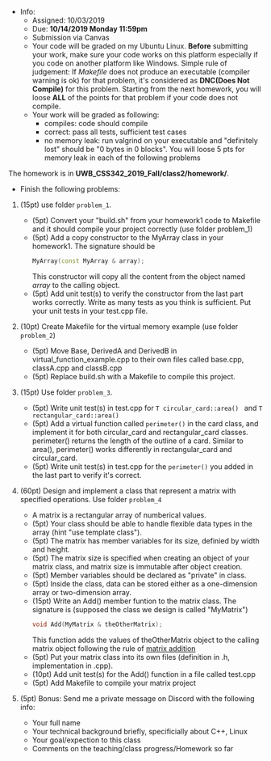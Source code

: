 * Info:
    - Assigned: 10/03/2019
    - Due: **10/14/2019 Monday 11:59pm**
    - Submission via Canvas
    - Your code will be graded on my Ubuntu Linux.  **Before** submitting your work, make sure your code works on this platform especially if you code on another platform like Windows. Simple rule of judgement: If *Makefile* does not produce an executable (compiler warning is ok) for that problem, it's considered as **DNC(Does Not Compile)** for this problem. Starting from the next homework, you will loose **ALL** of the points for that problem if your code does not compile. 
    - Your work will be graded as following:
        - compiles: code should compile
        - correct: pass all tests, sufficient test cases
        - no memory leak: run valgrind on your executable and "definitely lost" should be "0 bytes in 0 blocks". You will loose 5 pts for memory leak in each of the following problems
       
The homework is in **UWB_CSS342_2019_Fall/class2/homework/**. 

* Finish the following problems:

1. (15pt) use folder ```problem_1```.
    - (5pt) Convert your "build.sh" from your homework1 code to Makefile and it should compile your project correctly (use folder problem_1)
    - (5pt) Add a copy constructor to the MyArray class in your homework1. The signature should be 
        ```cpp
        MyArray(const MyArray & array);
        ```
        This constructor will copy all the content from the object named *array* to the calling object. 
    - (5pt) Add unit test(s) to verify the constructor from the last part works correctly. Write as many tests as you think is sufficient. Put your unit tests in your test.cpp file.
    

2. (10pt) Create Makefile for the virtual memory example (use folder ```problem_2```)
    - (5pt) Move Base, DerivedA and DerivedB in virtual_function_example.cpp to their own files called base.cpp, classA.cpp and classB.cpp
    - (5pt) Replace build.sh with a Makefile to compile this project.

3. (15pt) Use folder ```problem_3```.
    - (5pt) Write unit test(s) in test.cpp for ```T circular_card::area() ``` and ```T rectangular_card::area() ```
    - (5pt) Add a virtual function called ```perimeter()``` in the card class, and implement it for both circular_card and rectangular_card classes. perimeter() returns the length of the outline of a card. Similar to area(), perimeter() works differently in rectangular_card and circular_card.
    - (5pt) Write unit test(s) in test.cpp for the ```perimeter()``` you added in the last part to verify it's correct. 

4. (60pt) Design and implement a class that represent a matrix with specified operations. Use folder ```problem_4```
    - A matrix is a rectangular array of numberical values.
    -  (5pt) Your class should be able to handle flexible data types in the array (hint "use template class").
    -  (5pt) The matrix has member variables for its size, definied by width and height.
    -  (5pt) The matrix size is specified when creating an object of your matrix class, and matrix size is immutable after object creation. 
    -  (5pt) Member variables should be declared as "private" in class.
    -  (5pt) Inside the class, data can be stored either as a one-dimension array or two-dimension array.
    -  (15pt) Write an Add() member funtion to the matrix class. The signature is (supposed the class we design is called "MyMatrix")
        ```cpp
        void Add(MyMatrix & theOtherMatrix);
        ```
        This function adds the values of theOtherMatrix object to the calling matrix object following the rule of [matrix addition](https://en.wikipedia.org/wiki/Matrix_addition)
    -  (5pt) Put your matrix class into its own files (definition in .h, implementation in .cpp).
    -  (10pt) Add unit test(s) for the Add() function in a file called test.cpp
    -  (5pt) Add Makefile to compile your matrix project

5. (5pt) Bonus: Send me a private message on Discord with the following info:
    - Your full name
    - Your technical background briefly, specificially about C++, Linux
    - Your goal/expection to this class
    - Comments on the teaching/class progress/Homework so far
    
